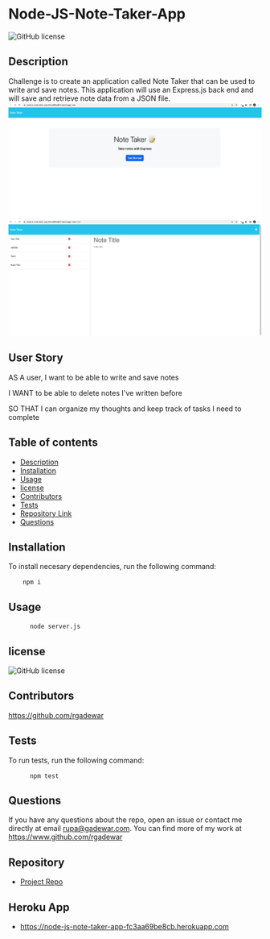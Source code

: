 
# **Node-JS-Note-Taker-App**
![GitHub license](https://img.shields.io/badge/license-MIT-red)
  
## Description 

 Challenge is to create an application called Note Taker that can be used to write and save notes. This application will use an Express.js back end and will save and retrieve note data from a JSON file.
 ![Image 1](Image1.png)   
![Image 2](Image2.png)

## User Story
AS A user, I want to be able to write and save notes

I WANT to be able to delete notes I've written before

SO THAT I can organize my thoughts and keep track of tasks I need to complete


## Table of contents

- [Description](#description)
- [Installation](#installation)
- [Usage](#usage)
- [license](#license)
- [Contributors](#contributors)
- [Tests](#tests)
- [Repository Link](#repository)
- [Questions](#questions)


## Installation
To install necesary dependencies, run the following command:

        npm i

## Usage

          node server.js

## license

![GitHub license](https://img.shields.io/badge/license-MIT-red)

## Contributors

https://github.com/rgadewar

## Tests
To run tests, run the following command:

          npm test

## Questions
If you have any questions about the repo, open an issue or contact me directly at email rupa@gadewar.com. You can find more of my work at
https://www.github.com/rgadewar

## Repository

- [Project Repo](https://github.com/rgadewar/node-js-note-taker-app)

## Heroku App

- https://node-js-note-taker-app-fc3aa69be8cb.herokuapp.com